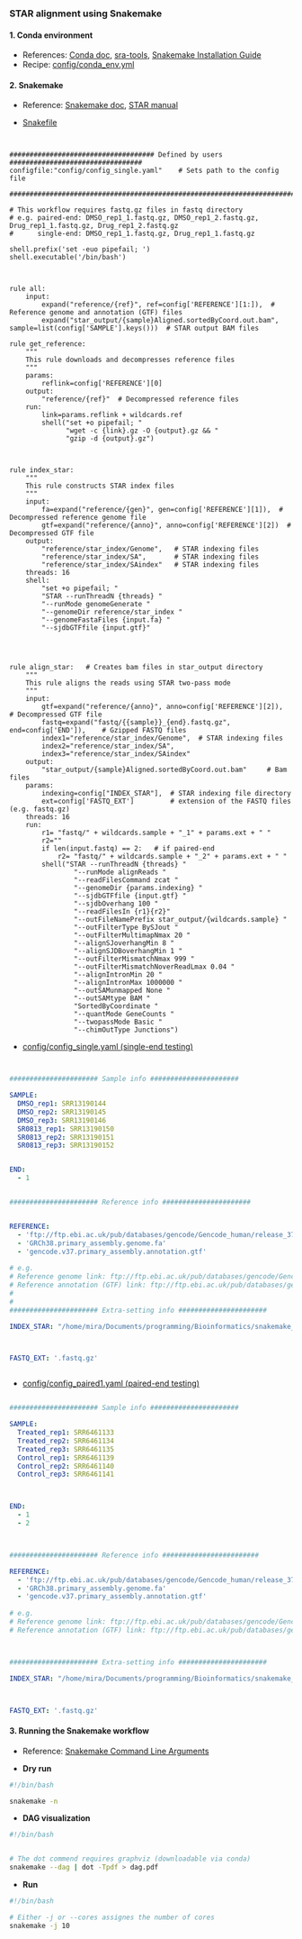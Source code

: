 ### STAR alignment using Snakemake

#### 1. Conda environment

- References: [Conda doc](https://docs.conda.io/projects/conda/en/latest/index.html), [sra-tools](https://github.com/ncbi/sra-tools), [Snakemake Installation Guide](https://snakemake.readthedocs.io/en/stable/getting_started/installation.html)
- Recipe: [config/conda_env.yml](https://github.com/Mira0507/snakemake_star/blob/master/config/conda_env.yml)


#### 2. Snakemake 

- Reference: [Snakemake doc](https://snakemake.readthedocs.io/en/stable), [STAR manual](https://github.com/alexdobin/STAR/blob/master/doc/STARmanual.pdf)

- [Snakefile](https://github.com/Mira0507/snakemake_star/blob/master/Snakefile)

```


#################################### Defined by users #################################
configfile:"config/config_single.yaml"    # Sets path to the config file

#######################################################################################

# This workflow requires fastq.gz files in fastq directory 
# e.g. paired-end: DMSO_rep1_1.fastq.gz, DMSO_rep1_2.fastq.gz, Drug_rep1_1.fastq.gz, Drug_rep1_2.fastq.gz 
#      single-end: DMSO_rep1_1.fastq.gz, Drug_rep1_1.fastq.gz

shell.prefix('set -euo pipefail; ')
shell.executable('/bin/bash')



rule all: 
    input: 
        expand("reference/{ref}", ref=config['REFERENCE'][1:]),  # Reference genome and annotation (GTF) files
        expand("star_output/{sample}Aligned.sortedByCoord.out.bam", sample=list(config['SAMPLE'].keys()))  # STAR output BAM files

rule get_reference:    
    """
    This rule downloads and decompresses reference files
    """
    params:
        reflink=config['REFERENCE'][0]
    output:
        "reference/{ref}"  # Decompressed reference files
    run:
        link=params.reflink + wildcards.ref
        shell("set +o pipefail; " 
              "wget -c {link}.gz -O {output}.gz && " 
              "gzip -d {output}.gz")



rule index_star:
    """
    This rule constructs STAR index files
    """
    input:
        fa=expand("reference/{gen}", gen=config['REFERENCE'][1]),  # Decompressed reference genome file
        gtf=expand("reference/{anno}", anno=config['REFERENCE'][2])  # Decompressed GTF file
    output:
        "reference/star_index/Genome",   # STAR indexing files
        "reference/star_index/SA",       # STAR indexing files
        "reference/star_index/SAindex"   # STAR indexing files
    threads: 16
    shell:
        "set +o pipefail; "
        "STAR --runThreadN {threads} "
        "--runMode genomeGenerate "
        "--genomeDir reference/star_index "
        "--genomeFastaFiles {input.fa} "
        "--sjdbGTFfile {input.gtf}"




rule align_star:   # Creates bam files in star_output directory
    """
    This rule aligns the reads using STAR two-pass mode
    """
    input:
        gtf=expand("reference/{anno}", anno=config['REFERENCE'][2]),   # Decompressed GTF file
        fastq=expand("fastq/{{sample}}_{end}.fastq.gz", end=config['END']),    # Gzipped FASTQ files
        index1="reference/star_index/Genome",  # STAR indexing files
        index2="reference/star_index/SA",
        index3="reference/star_index/SAindex"
    output:
        "star_output/{sample}Aligned.sortedByCoord.out.bam"     # Bam files
    params:
        indexing=config["INDEX_STAR"],  # STAR indexing file directory
        ext=config['FASTQ_EXT']         # extension of the FASTQ files (e.g. fastq.gz)
    threads: 16
    run:
        r1= "fastq/" + wildcards.sample + "_1" + params.ext + " " 
        r2=""
        if len(input.fastq) == 2:   # if paired-end
            r2= "fastq/" + wildcards.sample + "_2" + params.ext + " " 
        shell("STAR --runThreadN {threads} "  
                "--runMode alignReads "  
                "--readFilesCommand zcat "
                "--genomeDir {params.indexing} " 
                "--sjdbGTFfile {input.gtf} "  
                "--sjdbOverhang 100 "  
                "--readFilesIn {r1}{r2}"  
                "--outFileNamePrefix star_output/{wildcards.sample} "
                "--outFilterType BySJout "  
                "--outFilterMultimapNmax 20 "
                "--alignSJoverhangMin 8 "
                "--alignSJDBoverhangMin 1 "
                "--outFilterMismatchNmax 999 "
                "--outFilterMismatchNoverReadLmax 0.04 "
                "--alignIntronMin 20 "
                "--alignIntronMax 1000000 "
                "--outSAMunmapped None "
                "--outSAMtype BAM "
                "SortedByCoordinate "
                "--quantMode GeneCounts "
                "--twopassMode Basic "
                "--chimOutType Junctions")   
```

- [config/config_single.yaml (single-end testing)](https://github.com/Mira0507/snakemake_star/blob/master/config/config_single.yaml)


```yaml


###################### Sample info ######################

SAMPLE:
  DMSO_rep1: SRR13190144
  DMSO_rep2: SRR13190145
  DMSO_rep3: SRR13190146
  SR0813_rep1: SRR13190150
  SR0813_rep2: SRR13190151
  SR0813_rep3: SRR13190152


END: 
  - 1


###################### Reference info ######################


REFERENCE:
  - 'ftp://ftp.ebi.ac.uk/pub/databases/gencode/Gencode_human/release_37/'
  - 'GRCh38.primary_assembly.genome.fa'
  - 'gencode.v37.primary_assembly.annotation.gtf'
  
# e.g. 
# Reference genome link: ftp://ftp.ebi.ac.uk/pub/databases/gencode/Gencode_human/release_37/GRCh38.primary_assembly.genome.fa.gz
# Reference annotation (GTF) link: ftp://ftp.ebi.ac.uk/pub/databases/gencode/Gencode_human/release_37/gencode.v37.primary_assembly.annotation.gtf.gz 
#
#
###################### Extra-setting info ######################

INDEX_STAR: "/home/mira/Documents/programming/Bioinformatics/snakemake_star_hisat/reference/star_index" # Assigns path to star indexing directory (ABSOLUTE PATH NEEDED due to a potential STAR error!)



FASTQ_EXT: '.fastq.gz'



```


- [config/config_paired1.yaml (paired-end testing)](https://github.com/Mira0507/snakemake_star/blob/master/config/config_paired1.yaml)


```yaml

###################### Sample info ######################

SAMPLE:
  Treated_rep1: SRR6461133
  Treated_rep2: SRR6461134
  Treated_rep3: SRR6461135
  Control_rep1: SRR6461139 
  Control_rep2: SRR6461140
  Control_rep3: SRR6461141



END: 
  - 1
  - 2



###################### Reference info ########################

REFERENCE:
  - 'ftp://ftp.ebi.ac.uk/pub/databases/gencode/Gencode_human/release_37/'
  - 'GRCh38.primary_assembly.genome.fa'
  - 'gencode.v37.primary_assembly.annotation.gtf'
  
# e.g. 
# Reference genome link: ftp://ftp.ebi.ac.uk/pub/databases/gencode/Gencode_human/release_37/GRCh38.primary_assembly.genome.fa.gz
# Reference annotation (GTF) link: ftp://ftp.ebi.ac.uk/pub/databases/gencode/Gencode_human/release_37/gencode.v37.primary_assembly.annotation.gtf.gz 



###################### Extra-setting info ######################

INDEX_STAR: "/home/mira/Documents/programming/Bioinformatics/snakemake_star_hisat/reference/star_index" # Assigns path to star indexing directory (ABSOLUTE PATH NEEDED due to a potential STAR error!)



FASTQ_EXT: '.fastq.gz'

```

#### 3. Running the Snakemake workflow

- Reference: [Snakemake Command Line Arguments](https://snakemake.readthedocs.io/en/stable/executing/cli.html)

- **Dry run**


```bash
#!/bin/bash

snakemake -n

```


- **DAG visualization** 


```bash
#!/bin/bash


# The dot commend requires graphviz (downloadable via conda)
snakemake --dag | dot -Tpdf > dag.pdf


```


- **Run**


```bash
#!/bin/bash

# Either -j or --cores assignes the number of cores
snakemake -j 10

```
